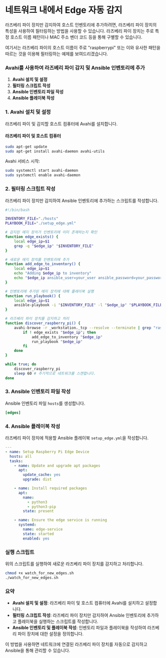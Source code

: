 # 네트워크 내에서 Edge 자동 감지

라즈베리 파이 장치만 감지하여 호스트 인벤토리에 추가하려면, 라즈베리 파이 장치의 특성을 사용하여 필터링하는 방법을 사용할 수 있습니다. 라즈베리 파이 장치는 주로 특정 호스트 이름 패턴이나 MAC 주소 벤더 코드 등을 통해 구별할 수 있습니다.

여기서는 라즈베리 파이의 호스트 이름이 주로 "raspberrypi" 또는 이와 유사한 패턴을 따르는 것을 이용해 필터링하는 예제를 보여드리겠습니다.

### Avahi를 사용하여 라즈베리 파이 감지 및 Ansible 인벤토리에 추가

1. **Avahi 설치 및 설정**
2. **필터링 스크립트 작성**
3. **Ansible 인벤토리 파일 작성**
4. **Ansible 플레이북 작성**

### 1. Avahi 설치 및 설정

라즈베리 파이 및 감지할 호스트 컴퓨터에 Avahi를 설치합니다.

#### 라즈베리 파이 및 호스트 컴퓨터

```sh
sudo apt-get update
sudo apt-get install avahi-daemon avahi-utils
```

Avahi 서비스 시작:

```sh
sudo systemctl start avahi-daemon
sudo systemctl enable avahi-daemon
```

### 2. 필터링 스크립트 작성

라즈베리 파이 장치만 감지하여 Ansible 인벤토리에 추가하는 스크립트를 작성합니다.

```sh
#!/bin/bash

INVENTORY_FILE="./hosts"
PLAYBOOK_FILE="./setup_edge.yml"

# 감지된 에지 장치가 인벤토리에 이미 존재하는지 확인
function edge_exists() {
    local edge_ip=$1
    grep -q "$edge_ip" "$INVENTORY_FILE"
}

# 새로운 에지 장치를 인벤토리에 추가
function add_edge_to_inventory() {
    local edge_ip=$1
    echo "Adding $edge_ip to inventory"
    echo "$edge_ip ansible_user=your_user ansible_password=your_password" >> "$INVENTORY_FILE"
}

# 인벤토리에 추가된 에지 장치에 대해 플레이북 실행
function run_playbook() {
    local edge_ip=$1
    ansible-playbook -i "$INVENTORY_FILE" -l "$edge_ip" "$PLAYBOOK_FILE"
}

# 라즈베리 파이 장치를 감지하고 처리
function discover_raspberry_pi() {
    avahi-browse -r _workstation._tcp --resolve --terminate | grep "raspberrypi" | awk '{print $4}' | while read -r edge_ip; do
        if ! edge_exists "$edge_ip"; then
            add_edge_to_inventory "$edge_ip"
            run_playbook "$edge_ip"
        fi
    done
}

while true; do
    discover_raspberry_pi
    sleep 60 # 주기적으로 네트워크를 스캔합니다.
done
```

### 3. Ansible 인벤토리 파일 작성

Ansible 인벤토리 파일 `hosts`를 생성합니다.

```ini
[edges]
```

### 4. Ansible 플레이북 작성

라즈베리 파이 장치에 적용할 Ansible 플레이북 `setup_edge.yml`을 작성합니다.

```yaml
---
- name: Setup Raspberry Pi Edge Device
  hosts: all
  tasks:
    - name: Update and upgrade apt packages
      apt:
        update_cache: yes
        upgrade: dist

    - name: Install required packages
      apt:
        name:
          - python3
          - python3-pip
        state: present

    - name: Ensure the edge service is running
      systemd:
        name: edge-service
        state: started
        enabled: yes
```

### 실행 스크립트

위의 스크립트를 실행하여 새로운 라즈베리 파이 장치를 감지하고 처리합니다.

```sh
chmod +x watch_for_new_edges.sh
./watch_for_new_edges.sh
```

### 요약

- **Avahi 설치 및 설정**: 라즈베리 파이 및 호스트 컴퓨터에 Avahi를 설치하고 설정합니다.
- **필터링 스크립트 작성**: 라즈베리 파이 장치만 감지하여 Ansible 인벤토리에 추가하고 플레이북을 실행하는 스크립트를 작성합니다.
- **Ansible 인벤토리 및 플레이북 작성**: 인벤토리 파일과 플레이북을 작성하여 라즈베리 파이 장치에 대한 설정을 정의합니다.

이 방법을 사용하면 네트워크에 연결된 라즈베리 파이 장치를 자동으로 감지하고 Ansible을 통해 관리할 수 있습니다.